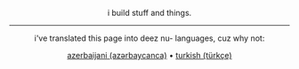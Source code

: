 <div align="center">

i build stuff and things.

<hr />

i've translated this page into deez nu- languages, cuz why not:

[azerbaijani (azərbaycanca)](./README-az.md) • [turkish (türkçe)](./README-tr.md)

</div>